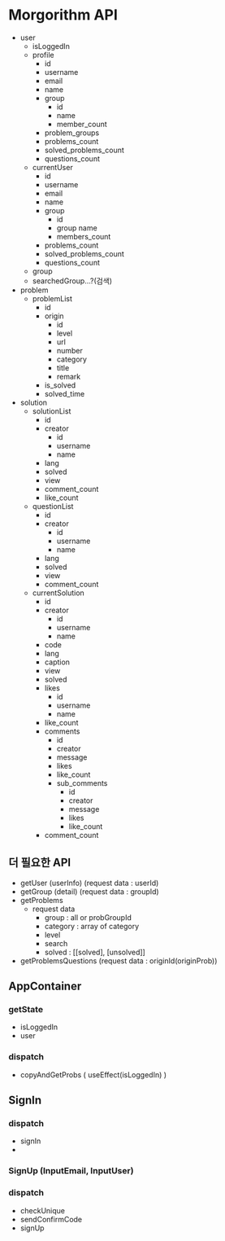 # Morgorithm API
- user
  - isLoggedIn
  - profile
    - id
    - username
    - email
    - name
    - group
      - id
      - name
      - member_count
    - problem_groups
    - problems_count
    - solved_problems_count
    - questions_count
  - currentUser
    - id
    - username
    - email
    - name
    - group
      - id
      - group name
      - members_count
    - problems_count
    - solved_problems_count
    - questions_count
  - group
  - searchedGroup...?(검색)
- problem
  - problemList
    - id
    - origin
      - id
      - level
      - url
      - number
      - category
      - title
      - remark
    - is_solved
    - solved_time
- solution
  - solutionList
    - id
    - creator
      - id
      - username
      - name
    - lang
    - solved
    - view
    - comment_count
    - like_count
  - questionList
    - id
    - creator
      - id
      - username
      - name
    - lang
    - solved
    - view
    - comment_count
  - currentSolution
    - id
    - creator
      - id
      - username
      - name
    - code
    - lang
    - caption
    - view
    - solved
    - likes
      - id
      - username
      - name
    - like_count
    - comments
      - id
      - creator
      - message
      - likes
      - like_count
      - sub_comments
        - id
        - creator
        - message
        - likes
        - like_count
    - comment_count

## 더 필요한 API
- getUser (userInfo) (request data : userId)
- getGroup (detail) (request data : groupId)
- getProblems
  - request data
    - group : all or probGroupId
    - category : array of category
    - level
    - search
    - solved : [[solved], [unsolved]]
- getProblemsQuestions (request data : originId(originProb))

## AppContainer
### getState
- isLoggedIn
- user
### dispatch
- copyAndGetProbs ( useEffect(isLoggedIn) )

## SignIn
### dispatch
- signIn
- 

### SignUp (InputEmail, InputUser)
### dispatch
- checkUnique
- sendConfirmCode
- signUp